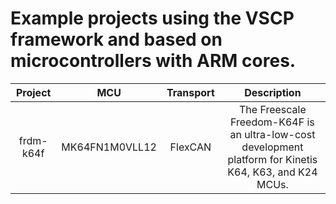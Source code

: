 # Example projects using the VSCP framework and based on microcontrollers with ARM cores.

| Project  | MCU  | Transport | Description |
| :------: | :--: | :--------:| :---------: |
| frdm-k64f | MK64FN1M0VLL12 | FlexCAN | The Freescale Freedom-K64F is an ultra-low-cost development platform for Kinetis K64, K63, and K24 MCUs. |

